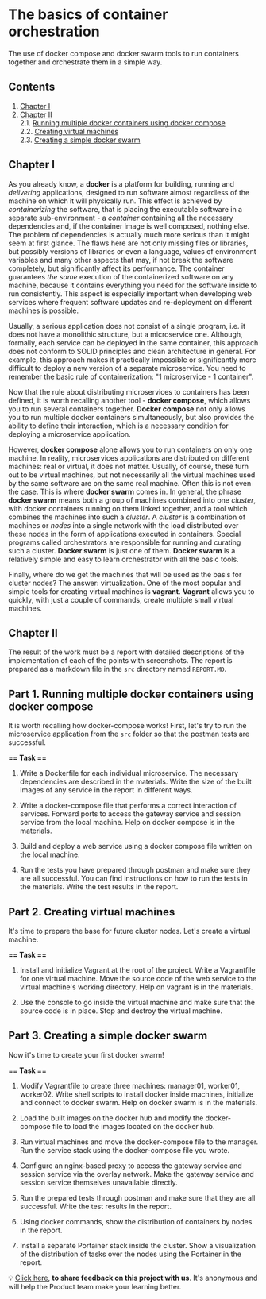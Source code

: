 # The basics of container orchestration

The use of docker compose and docker swarm tools to run containers together and orchestrate them in a simple way.

## Contents

1. [Chapter I](#chapter-i)
2. [Chapter II](#chapter-ii) \
   2.1. [Running multiple docker containers using docker compose](#part-1-running-multiple-docker-containers-using-docker-compose-docker-compose) \
   2.2. [Creating virtual machines](#part-2-creating-virtual-machines) \
   2.3. [Creating a simple docker swarm](#part-3-creating-a-simple-docker-swarm)

## Chapter I

As you already know, a **docker** is a platform for building, running and *delivering* applications, designed to run software almost regardless of the machine on which it will physically run. This effect is achieved by *containerizing* the software, that is placing the executable software in a separate sub-environment - a *container* containing all the necessary dependencies and, if the container image is well composed, nothing else. The problem of dependencies is actually much more serious than it might seem at first glance. The flaws here are not only missing files or libraries, but possibly versions of libraries or even a language, values of environment variables and many other aspects that may, if not break the software completely, but significantly affect its performance. The container guarantees *the same* execution of the containerized software on any machine, because it contains everything you need for the software inside to run consistently. This aspect is especially important when developing web services where frequent software updates and re-deployment on different machines is possible.

Usually, a serious application does not consist of a single program, i.e. it does not have a monolithic structure, but a microservice one. Although, formally, each service can be deployed in the same container, this approach does not conform to SOLID principles and clean architecture in general. For example, this approach makes it practically impossible or significantly more difficult to deploy a new version of a separate microservice. You need to remember the basic rule of containerization: "1 microservice - 1 container". 

Now that the rule about distributing microservices to containers has been defined, it is worth recalling another tool - **docker compose**, which allows you to run several containers together. **Docker compose** not only allows you to run multiple docker containers simultaneously, but also provides the ability to define their interaction, which is a necessary condition for deploying a microservice application.

However, **docker compose** alone allows you to run containers on only one machine. In reality, microservices applications are distributed on different machines: real or virtual, it does not matter. Usually, of course, these turn out to be virtual machines, but not necessarily all the virtual machines used by the same software are on the same real machine. Often this is not even the case. This is where **docker swarm** comes in. In general, the phrase **docker swarm** means both a group of machines combined into one *cluster*, with docker containers running on them linked together, and a tool which combines the machines into such a *cluster*. A *cluster* is a combination of machines or *nodes* into a single network with the load distributed over these nodes in the form of applications executed in containers. Special programs called orchestrators are responsible for running and curating such a cluster. **Docker swarm** is just one of them. **Docker swarm** is a relatively simple and easy to learn orchestrator with all the basic tools.

Finally, where do we get the machines that will be used as the basis for cluster nodes? The answer: virtualization. One of the most popular and simple tools for creating virtual machines is **vagrant**. **Vagrant** allows you to quickly, with just a couple of commands, create multiple small virtual machines.

## Chapter II

The result of the work must be a report with detailed descriptions of the implementation of each of the points with screenshots. The report is prepared as a markdown file in the `src` directory named `REPORT.MD`.

## Part 1. Running multiple docker containers using docker compose

It is worth recalling how docker-compose works! First, let's try to run the microservice application from the `src` folder so that the postman tests are successful.

**== Task ==**

1) Write a Dockerfile for each individual microservice. The necessary dependencies are described in the materials. Write the size of the built images of any service in the report in different ways.

2) Write a docker-compose file that performs a correct interaction of services. Forward ports to access the gateway service and session service from the local machine. Help on docker compose is in the materials.

3) Build and deploy a web service using a docker compose file written on the local machine.

4) Run the tests you have prepared through postman and make sure they are all successful. You can find instructions on how to run the tests in the materials. Write the test results in the report.

## Part 2. Creating virtual machines

It's time to prepare the base for future cluster nodes. Let's create a virtual machine.

**== Task ==**

1) Install and initialize Vagrant at the root of the project. Write a Vagrantfile for one virtual machine. Move the source code of the web service to the virtual machine's working directory. Help on vagrant is in the materials.

2) Use the console to go inside the virtual machine and make sure that the source code is in place. Stop and destroy the virtual machine.

## Part 3. Creating a simple docker swarm

Now it's time to create your first docker swarm!

**== Task ==**

1) Modify Vagrantfile to create three machines: manager01, worker01, worker02. Write shell scripts to install docker inside machines, initialize and connect to docker swarm. Help on docker swarm is in the materials.

2) Load the built images on the docker hub and modify the docker-compose file to load the images located on the docker hub.

3) Run virtual machines and move the docker-compose file to the manager. Run the service stack using the docker-compose file you wrote.

4) Configure an nginx-based proxy to access the gateway service and session service via the overlay network. Make the gateway service and session service themselves unavailable directly.

5) Run the prepared tests through postman and make sure that they are all successful. Write the test results in the report.

6) Using docker commands, show the distribution of containers by nodes in the report.

7) Install a separate Portainer stack inside the cluster. Show a visualization of the distribution of tasks over the nodes using the Portainer in the report.

💡 [Click here](https://forms.yandex.ru/cloud/6475b911c09c0225003a0fd6/), **to share feedback on this project with us**. It's anonymous and will help the Product team make your learning better.
